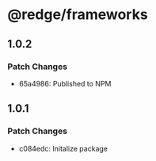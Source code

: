 # @redge/frameworks

## 1.0.2

### Patch Changes

- 65a4986: Published to NPM

## 1.0.1

### Patch Changes

- c084edc: Initalize package
